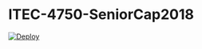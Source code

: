 # ITEC-4750-SeniorCap2018
<a href="https://heroku.com/deploy">
  <img src="https://www.herokucdn.com/deploy/button.svg" alt="Deploy">
</a>
